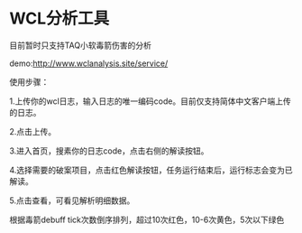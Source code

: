 # WCL分析工具
目前暂时只支持TAQ小软毒箭伤害的分析

demo:http://www.wclanalysis.site/service/

使用步骤：

1.上传你的wcl日志，输入日志的唯一编码code。目前仅支持简体中文客户端上传的日志。

2.点击上传。

3.进入首页，搜素你的日志code，点击右侧的解读按钮。

4.选择需要的破案项目，点击红色解读按钮，任务运行结束后，运行标志会变为已解读。

5.点击查看，可看见解析明细数据。

根据毒箭debuff tick次数倒序排列，超过10次红色，10-6次黄色，5次以下绿色
